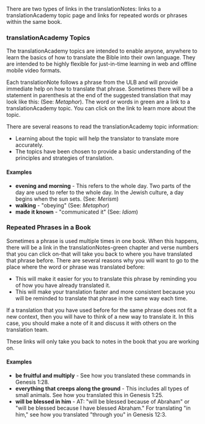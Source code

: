 
There are two types of links in the translationNotes: links to a translationAcademy topic page and links for repeated words or phrases within the same book.

### translationAcademy Topics

The translationAcademy topics are intended to enable anyone, anywhere to learn the basics of how to translate the Bible into their own language. They are intended to be highly flexible for just-in-time learning in web and offline mobile video formats.

Each translationNote follows a phrase from the ULB and will provide immediate help on how to translate that phrase. Sometimes there will be a statement in parenthesis at the end of the suggested translation that may look like this: (See: *Metaphor*). The word or words in green are a link to a translationAcademy topic.  You can click on the link to learn more about the topic.

There are several reasons to read the translationAcademy topic information:

* Learning about the topic will help the translator to translate more accurately.
* The topics have been chosen to provide a basic understanding of the principles and strategies of translation.

#### Examples

* **evening and morning** - This refers to the whole day. Two parts of the day are used to refer to the whole day. In the Jewish culture, a day begins when the sun sets. (See: *Merism*)
* **walking** - "obeying" (See: *Metaphor*)
* **made it known** - "communicated it" (See: *Idiom*)



### Repeated Phrases in a Book

Sometimes a phrase is used multiple times in one book. When this happens, there will be a link in the translationNotes-green chapter and verse numbers that you can click on-that will take you back to where you have translated that phrase before.  There are several reasons why you will want to go to the place where the word or phrase was translated before:

* This will make it easier for you to translate this phrase by reminding you of how you have already translated it.
* This will make your translation faster and more consistent because you will be reminded to translate that phrase in the same way each time.

If a translation that you have used before for the same phrase does not fit a new context, then you will have to think of a new way to translate it. In this case, you should make a note of it and discuss it with others on the translation team.

These links will only take you back to notes in the book that you are working on.

#### Examples

* **be fruitful and multiply** - See how you translated these commands in Genesis 1:28.
* **everything that creeps along the ground** - This includes all types of small animals. See how you translated this in Genesis 1:25.
* **will be blessed in him** - AT: "will be blessed because of Abraham" or "will be blessed because I have blessed Abraham." For translating "in him," see how you translated "through you" in Genesis 12:3.

